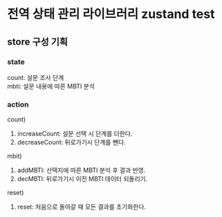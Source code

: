 # 전역 상태 관리 라이브러리 zustand test

## store 구성 기획

### state

count: 설문 조사 단계 <br/>
mbti: 설문 내용에 따른 MBTI 분석<br/>

### action

count) <br/>

1. increaseCount: 설문 선택 시 단계를 더한다.
2. decreaseCount: 뒤로가기시 단계를 뺀다.

mbit) <br/>

1. addMBTI: 선택지에 따른 MBTI 분석 후 결과 반영.
2. decMBTI: 뒤로가기시 이전 MBTI 데이터 되돌리기.

reset) <br/>

1. reset: 처음으로 돌아갈 때 모든 결과를 초기화한다.
